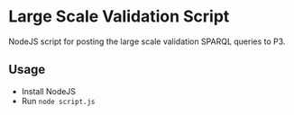 # Large Scale Validation Script
NodeJS script for posting the large scale validation SPARQL queries to P3.

## Usage
- Install NodeJS
- Run `node script.js`
